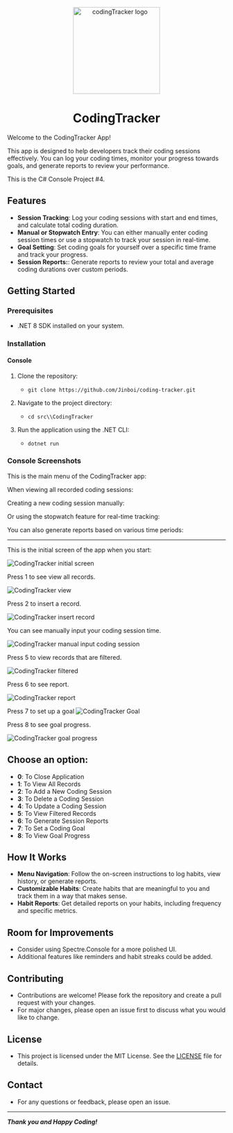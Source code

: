 <div align="center">
    <img src="./img/codingTrackerLogo.png" alt="codingTracker logo" width="200px" /> <h1>CodingTracker</h1> 
</div>

Welcome to the CodingTracker App!

This app is designed to help developers track their coding sessions effectively. You can log your coding times, monitor your progress towards goals, and generate reports to review your performance.

This is the C# Console Project #4.

## Features

- **Session Tracking**: Log your coding sessions with start and end times, and calculate total coding duration.
- **Manual or Stopwatch Entry**: You can either manually enter coding session times or use a stopwatch to track your session in real-time.
- **Goal Setting**: Set coding goals for yourself over a specific time frame and track your progress.
- **Session Reports:**: Generate reports to review your total and average coding durations over custom periods.


## Getting Started

### Prerequisites

- .NET 8 SDK installed on your system.

### Installation

#### Console

1. Clone the repository:
	- `git clone https://github.com/Jinboi/coding-tracker.git`

2. Navigate to the project directory:
	- `cd src\\CodingTracker`

3. Run the application using the .NET CLI:
	- `dotnet run`

### Console Screenshots

This is the main menu of the CodingTracker app:


When viewing all recorded coding sessions:


Creating a new coding session manually:


Or using the stopwatch feature for real-time tracking:


You can also generate reports based on various time periods:
__________________


This is the initial screen of the app when you start:

![CodingTracker initial screen](./img/codingTrackerInitialScreen.PNG)

Press 1 to see view all records.

![CodingTracker view](./img/codingTrackerView.PNG)

Press 2 to insert a record.

![CodingTracker insert record](./img/codingTrackerInsert.PNG)

You can see manually input your coding session time.

![CodingTracker manual input coding session](./img/codingTrackerManualInsert.PNG)

Press 5 to view records that are filtered.

![CodingTracker filtered](./img/codingTrackerFilter.PNG)

Press 6 to see report.

![CodingTracker report](./img/codingTrackerReport.PNG)

Press 7 to set up a goal
![CodingTracker  Goal](./img/codingTrackerGoal.PNG)

Press 8 to see goal progress.

![CodingTracker goal progress](./img/codingTrackerGoalProgress.PNG)

## Choose an option:
- **0**: To Close Application
- **1**: To View All Records
- **2**: To Add a New Coding Session
- **3**: To Delete a Coding Session
- **4**: To Update a Coding Session
- **5**: To View Filtered Records
- **6**: To Generate Session Reports
- **7**: To Set a Coding Goal
- **8**: To View Goal Progress
                    
## How It Works

- **Menu Navigation**: Follow the on-screen instructions to log habits, view history, or generate reports.
- **Customizable Habits**: Create habits that are meaningful to you and track them in a way that makes sense.
- **Habit Reports**: Get detailed reports on your habits, including frequency and specific metrics.

## Room for Improvements

- Consider using Spectre.Console for a more polished UI. 
- Additional features like reminders and habit streaks could be added.

## Contributing

- Contributions are welcome! Please fork the repository and create a pull request with your changes. 
- For major changes, please open an issue first to discuss what you would like to change.

## License

- This project is licensed under the MIT License. See the [LICENSE](./LICENSE) file for details.

## Contact

- For any questions or feedback, please open an issue.

---
***Thank you and Happy Coding!***
